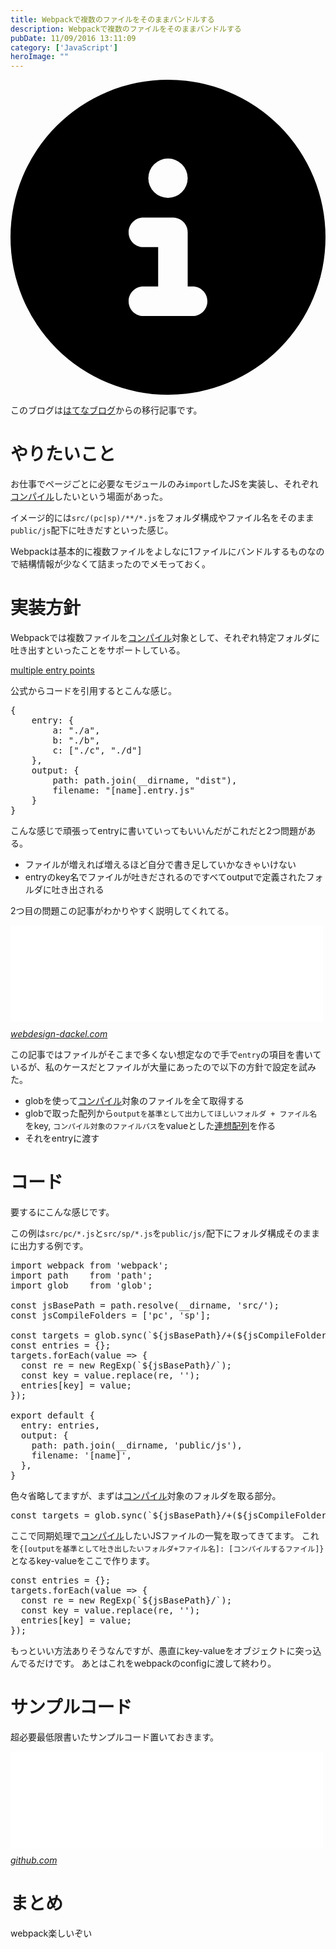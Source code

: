 ```yaml
---
title: Webpackで複数のファイルをそのままバンドルする
description: Webpackで複数のファイルをそのままバンドルする
pubDate: 11/09/2016 13:11:09
category: ['JavaScript']
heroImage: ""
---
```


<div class="flex gap-3 items-center bg-gray-200 rounded-md px-5 py-2 mb-[40px]"> 
    <div> 
        <svg xmlns="http://www.w3.org/2000/svg" viewBox="0 0 512 512" class="inline w-6 h-6 fill-black_hover"> 
            <!--!Font Awesome Free 6.6.0 by @fontawesome - https://fontawesome.com License - https://fontawesome.com/license/free Copyright 2024 Fonticons, Inc.--> 
            <path d="M256 512A256 256 0 1 0 256 0a256 256 0 1 0 0 512zM216 336l24 0 0-64-24 0c-13.3 0-24-10.7-24-24s10.7-24 24-24l48 0c13.3 0 24 10.7 24 24l0 88 8 0c13.3 0 24 10.7 24 24s-10.7 24-24 24l-80 0c-13.3 0-24-10.7-24-24s10.7-24 24-24zm40-208a32 32 0 1 1 0 64 32 32 0 1 1 0-64z"></path> 
        </svg> 
    </div> 
    <div> 
        <p>
            このブログは<a 
                href="https://sota1235.hatenablog.com/entry/2016/11/09/131109"
                target="_blank"
                rel="noopener noreferrer"
            >はてなブログ</a>からの移行記事です。
        </p> 
    </div> 
</div>
        <h1>やりたいこと</h1>

<p>お仕事でページごとに必要なモジュールのみ<code>import</code>したJSを実装し、それぞれ<a class="keyword" href="http://d.hatena.ne.jp/keyword/%A5%B3%A5%F3%A5%D1%A5%A4%A5%EB">コンパイル</a>したいという場面があった。</p>

<p>イメージ的には<code>src/(pc|sp)/**/*.js</code>をフォルダ構成やファイル名をそのまま<code>public/js</code>配下に吐きだすといった感じ。</p>

<p>Webpackは基本的に複数ファイルをよしなに1ファイルにバンドルするものなので結構情報が少なくて詰まったのでメモっておく。</p>

<h1>実装方針</h1>

<p>Webpackでは複数ファイルを<a class="keyword" href="http://d.hatena.ne.jp/keyword/%A5%B3%A5%F3%A5%D1%A5%A4%A5%EB">コンパイル</a>対象として、それぞれ特定フォルダに吐き出すといったことをサポートしている。</p>

<p><a href="https://webpack.github.io/docs/multiple-entry-points.html">multiple entry points</a></p>

<p>公式からコードを引用するとこんな感じ。</p>

<pre class="code lang-javascript" data-lang="javascript" data-unlink><span class="synIdentifier">{</span>
    entry: <span class="synIdentifier">{</span>
        a: <span class="synConstant">&quot;./a&quot;</span>,
        b: <span class="synConstant">&quot;./b&quot;</span>,
        c: <span class="synIdentifier">[</span><span class="synConstant">&quot;./c&quot;</span>, <span class="synConstant">&quot;./d&quot;</span><span class="synIdentifier">]</span>
    <span class="synIdentifier">}</span>,
    output: <span class="synIdentifier">{</span>
        path: path.join(__dirname, <span class="synConstant">&quot;dist&quot;</span>),
        filename: <span class="synConstant">&quot;[name].entry.js&quot;</span>
    <span class="synIdentifier">}</span>
<span class="synIdentifier">}</span>
</pre>


<p>こんな感じで頑張ってentryに書いていってもいいんだがこれだと2つ問題がある。</p>

<ul>
<li>ファイルが増えれば増えるほど自分で書き足していかなきゃいけない</li>
<li>entryのkey名でファイルが吐きだされるのですべてoutputで定義されたフォルダに吐き出される</li>
</ul>


<p>2つ目の問題この記事がわかりやすく説明してくれてる。</p>

<p><iframe src="//hatenablog-parts.com/embed?url=http%3A%2F%2Fwebdesign-dackel.com%2F2015%2F09%2F10%2Fwebpack-multiple-output%2F" title="webpackで複数のディレクトリへ出力する | WebDesign Dackel" class="embed-card embed-webcard" scrolling="no" frameborder="0" style="display: block; width: 100%; height: 155px; max-width: 500px; margin: 10px 0px;"></iframe><cite class="hatena-citation"><a href="http://webdesign-dackel.com/2015/09/10/webpack-multiple-output/">webdesign-dackel.com</a></cite></p>

<p>この記事ではファイルがそこまで多くない想定なので手で<code>entry</code>の項目を書いているが、私のケースだとファイルが大量にあったので以下の方針で設定を試みた。</p>

<ul>
<li>globを使って<a class="keyword" href="http://d.hatena.ne.jp/keyword/%A5%B3%A5%F3%A5%D1%A5%A4%A5%EB">コンパイル</a>対象のファイルを全て取得する</li>
<li>globで取った配列から<code>outputを基準として出力してほしいフォルダ + ファイル名</code>をkey, <code>コンパイル対象のファイルパス</code>をvalueとした<a class="keyword" href="http://d.hatena.ne.jp/keyword/%CF%A2%C1%DB%C7%DB%CE%F3">連想配列</a>を作る</li>
<li>それをentryに渡す</li>
</ul>


<h1>コード</h1>

<p>要するにこんな感じです。</p>

<p>この例は<code>src/pc/*.js</code>と<code>src/sp/*.js</code>を<code>public/js/</code>配下にフォルダ構成そのままに出力する例です。</p>

<pre class="code lang-javascript" data-lang="javascript" data-unlink><span class="synStatement">import</span> webpack from <span class="synConstant">'webpack'</span>;
<span class="synStatement">import</span> path    from <span class="synConstant">'path'</span>;
<span class="synStatement">import</span> glob    from <span class="synConstant">'glob'</span>;

<span class="synStatement">const</span> jsBasePath = path.resolve(__dirname, <span class="synConstant">'src/'</span>);
<span class="synStatement">const</span> jsCompileFolders = <span class="synIdentifier">[</span><span class="synConstant">'pc'</span>, <span class="synConstant">'sp'</span><span class="synIdentifier">]</span>;

<span class="synStatement">const</span> targets = glob.sync(`$<span class="synIdentifier">{</span>jsBasePath<span class="synIdentifier">}</span>/+($<span class="synIdentifier">{</span>jsCompileFolders.join(<span class="synConstant">'|'</span>)<span class="synIdentifier">}</span>)<span class="synComment">/*.js`);</span>
<span class="synComment">const entries = {};</span>
<span class="synComment">targets.forEach(value =&gt; {</span>
<span class="synComment">  const re = new RegExp(`${jsBasePath}/`);</span>
<span class="synComment">  const key = value.replace(re, '');</span>
<span class="synComment">  entries[key] = value;</span>
<span class="synComment">});</span>

<span class="synComment">export default {</span>
<span class="synComment">  entry: entries,</span>
<span class="synComment">  output: {</span>
<span class="synComment">    path: path.join(__dirname, 'public/js'),</span>
<span class="synComment">    filename: '[name]',</span>
<span class="synComment">  },</span>
<span class="synComment">}</span>
</pre>


<p>色々省略してますが、まずは<a class="keyword" href="http://d.hatena.ne.jp/keyword/%A5%B3%A5%F3%A5%D1%A5%A4%A5%EB">コンパイル</a>対象のフォルダを取る部分。</p>

<pre class="code lang-javascript" data-lang="javascript" data-unlink><span class="synStatement">const</span> targets = glob.sync(`$<span class="synIdentifier">{</span>jsBasePath<span class="synIdentifier">}</span>/+($<span class="synIdentifier">{</span>jsCompileFolders.join(<span class="synConstant">'|'</span>)<span class="synIdentifier">}</span>)<span class="synComment">/*.js`);</span>
</pre>


<p>ここで同期処理で<a class="keyword" href="http://d.hatena.ne.jp/keyword/%A5%B3%A5%F3%A5%D1%A5%A4%A5%EB">コンパイル</a>したいJSファイルの一覧を取ってきてます。
これを<code>{[outputを基準として吐き出したいフォルダ+ファイル名]: [コンパイルするファイル]}</code>となるkey-valueをここで作ります。</p>

<pre class="code lang-javascript" data-lang="javascript" data-unlink><span class="synStatement">const</span> entries = <span class="synIdentifier">{}</span>;
targets.forEach(value =&gt; <span class="synIdentifier">{</span>
  <span class="synStatement">const</span> re = <span class="synStatement">new</span> <span class="synType">RegExp</span>(`$<span class="synIdentifier">{</span>jsBasePath<span class="synIdentifier">}</span>/`);
  <span class="synStatement">const</span> key = value.replace(re, <span class="synConstant">''</span>);
  entries<span class="synIdentifier">[</span>key<span class="synIdentifier">]</span> = value;
<span class="synIdentifier">}</span>);
</pre>


<p>もっといい方法ありそうなんですが、愚直にkey-valueをオブジェクトに突っ込んでるだけです。
あとはこれをwebpackのconfigに渡して終わり。</p>

<h1>サンプルコード</h1>

<p>超必要最低限書いたサンプルコード置いておきます。</p>

<p><iframe src="//hatenablog-parts.com/embed?url=https%3A%2F%2Fgithub.com%2Fsota1235%2Fwebpack-multi-entry-multi-output" title="sota1235/webpack-multi-entry-multi-output" class="embed-card embed-webcard" scrolling="no" frameborder="0" style="display: block; width: 100%; height: 155px; max-width: 500px; margin: 10px 0px;"></iframe><cite class="hatena-citation"><a href="https://github.com/sota1235/webpack-multi-entry-multi-output">github.com</a></cite></p>

<h1>まとめ</h1>

<p>webpack楽しいぞい</p>

